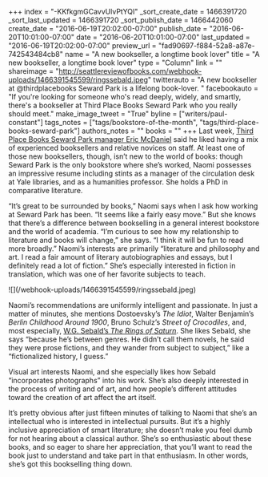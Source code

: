 +++
index = "-KKfkgmGCavvUlvPtYQI"
_sort_create_date = 1466391720
_sort_last_updated = 1466391720
_sort_publish_date = 1466442060
create_date = "2016-06-19T20:02:00-07:00"
publish_date = "2016-06-20T10:01:00-07:00"
date = "2016-06-20T10:01:00-07:00"
last_updated = "2016-06-19T20:02:00-07:00"
preview_url = "fad90697-f884-52a8-a87e-742543484cb8"
name = "A new bookseller, a longtime book lover"
title = "A new bookseller, a longtime book lover"
type = "Column"
link = ""
shareimage = "http://seattlereviewofbooks.com/webhook-uploads/1466391545599/ringssebald.jpeg"
twitterauto = "A new bookseller at @thirdplacebooks Seward Park is a lifelong book-lover. "
facebookauto = "If you're looking for someone who's read deeply, widely, and smartly, there's a bookseller at Third Place Books Seward Park who you really should meet."
make_image_tweet = "True"
byline = ["writers/paul-constant"]
tags_notes = ["tags/bookstore-of-the-month", "tags/third-place-books-seward-park"]
authors_notes = ""
books = ""
+++
Last week, [Third Place Books Seward Park manager Eric McDaniel](http://seattlereviewofbooks.com/notes/2016/06/13/to-open-a-bookstore-you-have-to-leave-room-to-grow/) said he liked having a mix of experienced booksellers and relative novices on staff. At least one of those new booksellers, though, isn’t new to the world of books: though Seward Park is the only bookstore where she’s worked, Naomi possesses an impressive resume including stints as a manager of the circulation desk at Yale libraries, and as a humanities professor. She holds a PhD in comparative literature. 

“It’s great to be surrounded by books,” Naomi says when I ask how working at Seward Park has been. “It seems like a fairly easy move.” But she knows that there’s a difference between bookselling in a general interest bookstore and the world of academia. “I’m curious to see how my relationship to literature and books will change,” she says. “I think it will be fun to read more broadly.” Naomi’s interests are primarily “literature and philosophy and art. I read a fair amount of literary autobiographies and essays, but I definitely read a lot of fiction.” She’s especially interested in fiction in translation, which was one of her favorite subjects to teach. 

<p class="image-left">![](/webhook-uploads/1466391545599/ringssebald.jpeg)</p>

Naomi’s recommendations are uniformly intelligent and passionate. In just a matter of minutes, she mentions Dostoevsky’s *The Idiot*, Walter Benjamin’s *Berlin Childhood Around 1900*, Bruno Schulz’s *Street of Crocodiles*, and, most especially, [W.G. Sebald’s *The Rings of Saturn*]( http://www.thirdplacebooks.com/book/9780811214131). She likes Sebald, she says “because he’s between genres. He didn’t call them novels, he said they were prose fictions, and they wander from subject to subject,” like a “fictionalized history, I guess.” 

Visual art interests Naomi, and she especially likes how Sebald “incorporates photographs” into his work. She’s also deeply interested in the process of writing and of art, and how people’s different attitudes toward the creation of art affect the art itself.

It’s pretty obvious after just fifteen minutes of talking to Naomi that she’s an intellectual who is interested in intellectual pursuits. But it’s a highly inclusive appreciation of smart literature; she doesn’t make you feel dumb for not hearing about a classical author. She’s so enthusiastic about these books, and so eager to share her appreciation, that you’ll want to read the book just to understand and take part in that enthusiasm. In other words, she’s got this bookselling thing down.



 
